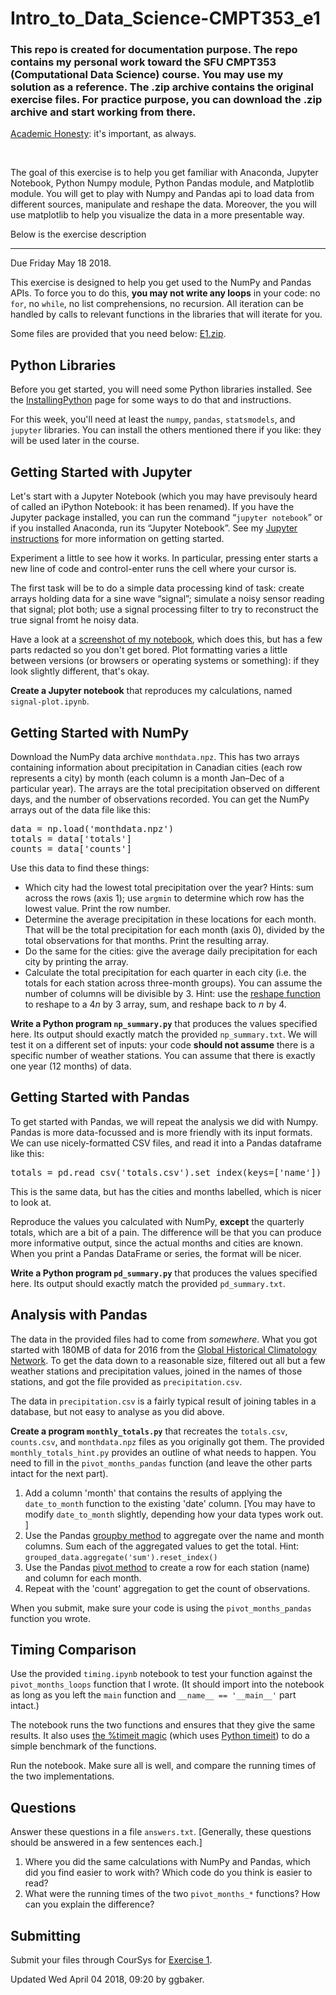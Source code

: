 # Intro_to_Data_Science-CMPT353_e1
<h3>This repo is created for documentation purpose. The repo contains my personal work toward the SFU CMPT353 (Computational Data Science) course. You may use my solution as a reference. The .zip archive contains the original exercise files. For practice purpose, you can download the .zip archive and start working from there.</h3>

<p><a href="https://coursys.sfu.ca/2018su-cmpt-353-d1/pages/AcademicHonesty">Academic Honesty</a>: it's important, as always.</p>
<br/>
<p> The goal of this exercise is to help you get familiar with Anaconda, Jupyter Notebook, Python Numpy module, Python Pandas module, and Matplotlib module. You will get to play with Numpy and Pandas api to load data from different sources, manipulate and reshape the data. Moreover, the you will use matplotlib to help you visualize the data in a more presentable way.
 <br />
<p>Below is the exercise description </p>
<hr>

<div class="wikicontents creole tex2jax_ignore"><p>Due <span title="2018-05-18T23:59:59-07:00">Friday May 18 2018</span>.</p>
<p>This exercise is designed to help you get used to the NumPy and Pandas APIs. To force you to do this, <strong>you may not write any loops</strong> in your code: no <code>for</code>, no <code>while</code>, no list comprehensions, no recursion. All iteration can be handled by calls to relevant functions in the libraries that will iterate for you.</p>
<p>Some files are provided that you need below: <a href="e1.zip">E1.zip</a>.</p>
<h2 id="h-python-libraries">Python Libraries</h2>
<p>Before you get started, you will need some Python libraries installed. See the <a href="InstallingPython">InstallingPython</a> page for some ways to do that and instructions. </p>
<p>For this week, you'll need at least the <code>numpy</code>, <code>pandas</code>, <code>statsmodels</code>, and <code>jupyter</code> libraries. You can install the others mentioned there if you like: they will be used later in the course.</p>
<h2 id="h-getting-started-with-jupyter">Getting Started with Jupyter</h2>
<p>Let's start with a Jupyter Notebook (which you may have previsouly heard of called an iPython Notebook: it has been renamed). If you have the Jupyter package installed, you can run the command <span>&ldquo;</span><code>jupyter notebook</code><span>&rdquo;</span> or if you installed Anaconda, run its <span>&ldquo;</span>Jupyter Notebook<span>&rdquo;</span>. See my <a href="Jupyter">Jupyter instructions</a> for more information on getting started.</p>
<p>Experiment a little to see how it works. In particular, pressing enter starts a new line of code and control-enter runs the cell where your cursor is.</p>
<p>The first task will be to do a simple data processing kind of task: create arrays holding data for a sine wave <span>&ldquo;</span>signal<span>&rdquo;</span>; simulate a noisy sensor reading that signal; plot both; use a signal processing filter to try to reconstruct the true signal fromt he noisy data.</p>
<p>Have a look at a <a href="E1-jupyter/view">screenshot of my notebook</a>, which does this, but has a few parts redacted so you don't get bored. Plot formatting varies a little between versions (or browsers or operating systems or something): if they look slightly different, that's okay.</p>
<p><strong>Create a Jupyter notebook</strong> that reproduces my calculations, named <code>signal-plot.ipynb</code>.</p>
<h2 id="h-getting-started-with-numpy">Getting Started with NumPy</h2>
<p>Download the NumPy data archive <code>monthdata.npz</code>. This has two arrays containing information about precipitation in Canadian cities (each row represents a city) by month (each column is a month Jan<span>&ndash;</span>Dec of a particular year). The arrays are the total precipitation observed on different days, and the number of observations recorded. You can get the NumPy arrays out of the data file like this:</p>
<pre class="highlight lang-python">data = np.load('monthdata.npz')
totals = data['totals']
counts = data['counts']</pre>
<p>Use this data to find these things:</p>
<ul><li>Which city had the lowest total precipitation over the year? Hints: sum across the rows (axis 1); use <code>argmin</code> to determine which row has the lowest value. Print the row number.
</li><li>Determine the average precipitation in these locations for each month. That will be the total precipitation for each month (axis 0), divided by the total observations for that months. Print the resulting array.
</li><li>Do the same for the cities: give the average daily precipitation for each city by printing the array.
</li><li>Calculate the total precipitation for each quarter in each city (i.e. the totals for each station across three-month groups). You can assume the number of columns will be divisible by 3. Hint: use the <a href="https://docs.scipy.org/doc/numpy/reference/generated/numpy.reshape.html">reshape function</a> to reshape to a 4<em>n</em> by 3 array, sum, and reshape back to <em>n</em> by 4.
</li></ul>
<p><strong>Write a Python program <code>np_summary.py</code></strong> that produces the values specified here. Its output should exactly match the provided <code>np_summary.txt</code>. We will test it on a different set of inputs: your code <strong>should not assume</strong> there is a specific number of weather stations. You can assume that there is exactly one year (12 months) of data.</p>
<h2 id="h-getting-started-with-pandas">Getting Started with Pandas</h2>
<p>To get started with Pandas, we will repeat the analysis we did with Numpy. Pandas is more data-focussed and is more friendly with its input formats. We can use nicely-formatted CSV files, and read it into a Pandas dataframe like this:</p>
<pre class="highlight lang-python">totals = pd.read_csv('totals.csv').set_index(keys=['name'])</pre>
<p>This is the same data, but has the cities and months labelled, which is nicer to look at.</p>
<p>Reproduce the values you calculated with NumPy, <strong>except</strong> the quarterly totals, which are a bit of a pain. The difference will be that you can produce more informative output, since the actual months and cities are known. When you print a Pandas DataFrame or series, the format will be nicer.</p>
<p><strong>Write a Python program <code>pd_summary.py</code></strong> that produces the values specified here. Its output should exactly match the provided <code>pd_summary.txt</code>.</p>
<h2 id="h-analysis-with-pandas">Analysis with Pandas</h2>
<p>The data in the provided files had to come from <em>somewhere</em>. What you got started with 180MB of data for 2016 from the <a href="https://www.ncdc.noaa.gov/data-access/land-based-station-data/land-based-datasets/global-historical-climatology-network-ghcn">Global Historical Climatology Network</a>. To get the data down to a reasonable size, filtered out all but a few weather stations and precipitation values, joined in the names of those stations, and got the file provided as <code>precipitation.csv</code>.</p>
<p>The data in <code>precipitation.csv</code> is a fairly typical result of joining tables in a database, but not easy to analyse as you did above.</p>
<p><strong>Create a program <code>monthly_totals.py</code></strong> that recreates the <code>totals.csv</code>, <code>counts.csv</code>, and <code>monthdata.npz</code> files as you originally got them. The provided <code>monthly_totals_hint.py</code> provides an outline of what needs to happen. You need to fill in the <code>pivot_months_pandas</code> function (and leave the other parts intact for the next part).</p>
<ol><li>Add a column 'month' that contains the results of applying the <code>date_to_month</code> function to the existing 'date' column. [You may have to modify <code>date_to_month</code> slightly, depending how your data types work out. ]
</li><li>Use the Pandas <a href="http://pandas.pydata.org/pandas-docs/stable/generated/pandas.DataFrame.groupby.html">groupby method</a> to aggregate over the name and month columns. Sum each of the aggregated values to get the total. Hint: <code>grouped_data.aggregate('sum').reset_index()</code>
</li><li>Use the Pandas <a href="http://pandas.pydata.org/pandas-docs/stable/generated/pandas.DataFrame.pivot.html">pivot method</a> to create a row for each station (name) and column for each month.
</li><li>Repeat with the 'count' aggregation to get the count of observations.
</li></ol>
<p>When you submit, make sure your code is using the <code>pivot_months_pandas</code> function you wrote.</p>
<h2 id="h-timing-comparison">Timing Comparison</h2>
<p>Use the provided <code>timing.ipynb</code> notebook to test your function against the <code>pivot_months_loops</code> function that I wrote. (It should import into the notebook as long as you left the <code>main</code> function and <code>__name__ == '__main__'</code> part intact.)</p>
<p>The notebook runs the two functions and ensures that they give the same results. It also uses <a href="https://ipython.org/ipython-doc/3/interactive/magics.html#magic-timeit">the %timeit magic</a> (which uses <a href="https://docs.python.org/3/library/timeit.html">Python timeit</a>) to do a simple benchmark of the functions.</p>
<p>Run the notebook. Make sure all is well, and compare the running times of the two implementations.</p>
<h2 id="h-questions">Questions</h2>
<p>Answer these questions in a file <code>answers.txt</code>. [Generally, these questions should be answered in a few sentences each.]</p>
<ol><li>Where you did the same calculations with NumPy and Pandas, which did you find easier to work with? Which code do you think is easier to read?
</li><li>What were the running times of the two <code>pivot_months_*</code> functions? How can you explain the difference?
</li></ol>
<h2 id="h-submitting">Submitting</h2>
<p>Submit your files through CourSys for <a href="/2018su-cmpt-353-d1/+e1/">Exercise 1</a>.</p></div>

<div class="updateinfo">Updated Wed April 04 2018, 09:20 by ggbaker.

</div>
